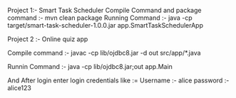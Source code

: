 Project 1:- Smart Task Scheduler
Compile Command and package command :- mvn clean package
Running Command :- java -cp target/smart-task-scheduler-1.0.0.jar app.SmartTaskSchedulerApp

Project 2 :- Online quiz app

Compile command :- javac -cp lib/ojdbc8.jar -d out src/app/*.java

Runnin Command :- java -cp lib/ojdbc8.jar;out app.Main

And After login enter login credentials like :=
Username :- alice
password :- alice123
